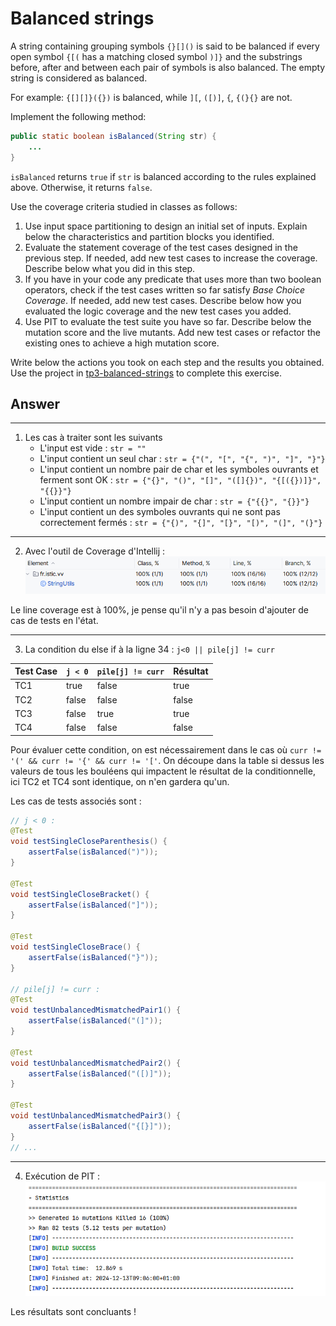 # Balanced strings

A string containing grouping symbols `{}[]()` is said to be balanced if every open symbol `{[(` has a matching closed symbol `)]}` and the substrings before, after and between each pair of symbols is also balanced. The empty string is considered as balanced.

For example: `{[][]}({})` is balanced, while `][`, `([)]`, `{`, `{(}{}` are not.

Implement the following method:

```java
public static boolean isBalanced(String str) {
    ...
}
```

`isBalanced` returns `true` if `str` is balanced according to the rules explained above. Otherwise, it returns `false`.

Use the coverage criteria studied in classes as follows:

1. Use input space partitioning to design an initial set of inputs. Explain below the characteristics and partition blocks you identified.
2. Evaluate the statement coverage of the test cases designed in the previous step. If needed, add new test cases to increase the coverage. Describe below what you did in this step.
3. If you have in your code any predicate that uses more than two boolean operators, check if the test cases written so far satisfy *Base Choice Coverage*. If needed, add new test cases. Describe below how you evaluated the logic coverage and the new test cases you added.
4. Use PIT to evaluate the test suite you have so far. Describe below the mutation score and the live mutants. Add new test cases or refactor the existing ones to achieve a high mutation score.

Write below the actions you took on each step and the results you obtained.
Use the project in [tp3-balanced-strings](../code/tp3-balanced-strings) to complete this exercise.

## Answer
____
1. Les cas à traiter sont les suivants
    - L'input est vide : `str = ""`
    - L'input contient un seul char : `str = {"(", "[", "{", ")", "]", "}"}`
    - L'input contient un nombre pair de char et les symboles ouvrants et ferment sont OK : `str = {"{}", "()", "[]", "([]{})", "{[({})]}", "{{}}"}`
    - L'input contient un nombre impair de char : `str = {"{{}", "{}}"}`
    - L'input contient un des symboles ouvrants qui ne sont pas correctement fermés : `str = {"{)", "{]", "[}", "[)", "(]", "(}"}`
____
2. Avec l'outil de Coverage d'Intellij :
![Coverage](image-1.png)

Le line coverage est à 100%, je pense qu'il n'y a pas besoin d'ajouter de cas de tests en l'état.
____
3. La condition du else if à la ligne 34 : `j<0 || pile[j] != curr`

| Test Case | `j < 0`  | `pile[j] != curr`   | Résultat        |
|-----------|----------|---------------------|-----------------|
| TC1       | true     | false               | true            |
| TC2       | false    | false               | false           |
| TC3       | false    | true                | true            |
| TC4       | false    | false               | false           |

Pour évaluer cette condition, on est nécessairement dans le cas où `curr != '(' && curr != '{' && curr != '['`.
On découpe dans la table si dessus les valeurs de tous les bouléens qui impactent le résultat de la conditionnelle, ici TC2 et TC4 sont identique, on n'en gardera qu'un. 

Les cas de tests associés sont :
```java
// j < 0 :
@Test
void testSingleCloseParenthesis() {
    assertFalse(isBalanced(")"));
}

@Test
void testSingleCloseBracket() {
    assertFalse(isBalanced("]"));
}

@Test
void testSingleCloseBrace() {
    assertFalse(isBalanced("}"));
}

// pile[j] != curr :
@Test
void testUnbalancedMismatchedPair1() {
    assertFalse(isBalanced("(]"));
}

@Test
void testUnbalancedMismatchedPair2() {
    assertFalse(isBalanced("([)]"));
}

@Test
void testUnbalancedMismatchedPair3() {
    assertFalse(isBalanced("{[}]"));
}
// ...
```
____
4. Exécution de PIT :
![PIT](image.png)

Les résultats sont concluants !